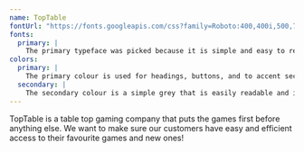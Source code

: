 ```yaml
---
name: TopTable
fontUrl: "https://fonts.googleapis.com/css?family=Roboto:400,400i,500,700"
fonts:
  primary: |
    The primary typeface was picked because it is simple and easy to read. It compliments the goal of the website to have the artwork and products as the focus.
colors:
  primary: |
    The primary colour is used for headings, buttons, and to accent sections and cards. It is a basic green that creates an extra fantasy feel.
  secondary: |
    The secondary colour is a simple grey that is easily readable and is used primarily for body copy.
---
```


TopTable is a table top gaming company that puts the games first before anything else. We want to make sure our customers have easy and efficient access to their favourite games and new ones!
